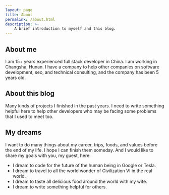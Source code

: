 ```yaml
---
layout: page
title: About
permalink: /about.html
description: >-
    A brief introduction to myself and this blog.
---
```


## About me

I am 15+ years experienced full stack developer in China. I am working in Changsha, Hunan. I have a company to help other companies on software development, seo, and technical consulting, and the company has been 5 years old.

## About this blog

Many kinds of projects I finished in the past years. I need to write something helpful here to help other developers who may be facing some problems that I used to meet too.

## My dreams

I want to do many things about my career, trips, foods, and values before the end of my life. I hope I can finish them someday. And I would like to share my goals with you, my guest, here:

- I dream to code for the future of the human being in Google or Tesla.
- I dream to travel to all the world wonder of Civilization VI in the real world.
- I dream to taste all delicious food around the world with my wife.
- I dream to write something helpful for others.

